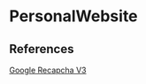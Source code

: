 # PersonalWebsite

## References

[Google Recapcha V3](https://dev.to/rodrigokamada/adding-the-google-recaptcha-v3-to-an-angular-application-kge)
